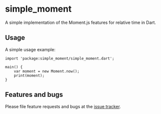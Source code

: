 # simple_moment

A simple implementation of the Moment.js features for relative time in Dart.

## Usage

A simple usage example:

    import 'package:simple_moment/simple_moment.dart';

    main() {
        var moment = new Moment.now();
        print(moment);
    }

## Features and bugs

Please file feature requests and bugs at the [issue tracker][tracker].

[tracker]: http://example.com/issues/replaceme

